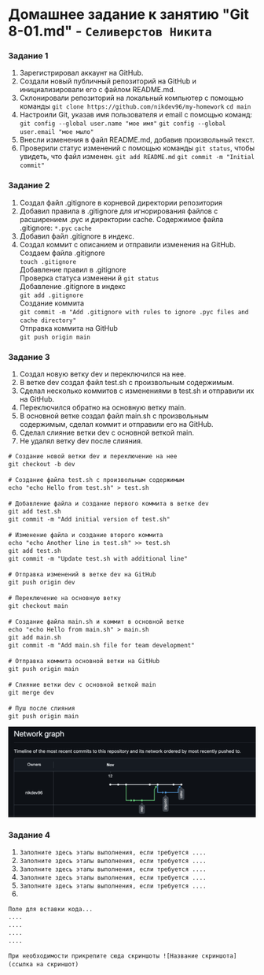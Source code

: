 # Домашнее задание к занятию "Git 8-01.md" - `Селиверстов Никита`


### Задание 1



1. Зарегистрировал аккаунт на GitHub.
2. Создали новый публичный репозиторий на GitHub и инициализировали его с файлом README.md.
3. Склонировали репозиторий на локальный компьютер с помощью команды `git clone https://github.com/nikdev96/my-homework`
   `cd main`
4. Настроили Git, указав имя пользователя и email с помощью команд:
   `git config --global user.name "мое имя"`
   `git config --global user.email "мое мыло"`
5. Внесли изменения в файл README.md, добавив произвольный текст.
6. Проверили статус изменений с помощью команды `git status`, чтобы увидеть, что файл изменен.
   `git add README.md`
   `git commit -m "Initial commit"`


### Задание 2



1. Создал файл .gitignore в корневой директории репозитория
2. Добавил правила в .gitignore для игнорирования файлов с расширением .pyc и директории cache. Содержимое файла .gitignore:
   `*.pyc`
   `cache`
3. Добавил файл .gitignore в индекс.
4. Создал коммит с описанием и отправили изменения на GitHub.
Создаем файла .gitignore  
`touch .gitignore`  
Добавление правил в .gitignore  
Проверка статуса изменени  й
`git status`  
Добавление .gitignore в индекс  
`git add .gitignore`  
Создание коммита  
`git commit -m "Add .gitignore with rules to ignore .pyc files and cache directory"`  
Отправка коммита на GitHub  
`git push origin main`  


### Задание 3


1. Создал новую ветку dev и переключился на нее.
2. В ветке dev создал файл test.sh с произвольным содержимым.
3. Сделал несколько коммитов с изменениями в test.sh и отправили их на GitHub.
4. Переключился обратно на основную ветку main.
5. В основной ветке создал файл main.sh с произвольным содержимым, сделал коммит и отправили его на GitHub.
6. Сделал слияние ветки dev с основной веткой main.
7. Не удалял ветку dev после слияния.

```
# Создание новой ветки dev и переключение на нее
git checkout -b dev

# Создание файла test.sh с произвольным содержимым
echo "echo Hello from test.sh" > test.sh

# Добавление файла и создание первого коммита в ветке dev
git add test.sh
git commit -m "Add initial version of test.sh"

# Изменение файла и создание второго коммита
echo "echo Another line in test.sh" >> test.sh
git add test.sh
git commit -m "Update test.sh with additional line"

# Отправка изменений в ветке dev на GitHub
git push origin dev

# Переключение на основную ветку
git checkout main

# Создание файла main.sh и коммит в основной ветке
echo "echo Hello from main.sh" > main.sh
git add main.sh
git commit -m "Add main.sh file for team development"

# Отправка коммита основной ветки на GitHub
git push origin main

# Слияние ветки dev с основной веткой main
git merge dev

# Пуш после слияния
git push origin main

```


![Скрин шот из Network graph](https://github.com/nikdev96/8-03-hw/blob/main/network.png)


### Задание 4



1. `Заполните здесь этапы выполнения, если требуется ....`
2. `Заполните здесь этапы выполнения, если требуется ....`
3. `Заполните здесь этапы выполнения, если требуется ....`
4. `Заполните здесь этапы выполнения, если требуется ....`
5. `Заполните здесь этапы выполнения, если требуется ....`
6. 

```
Поле для вставки кода...
....
....
....
....
```

`При необходимости прикрепитe сюда скриншоты
![Название скриншота](ссылка на скриншот)`